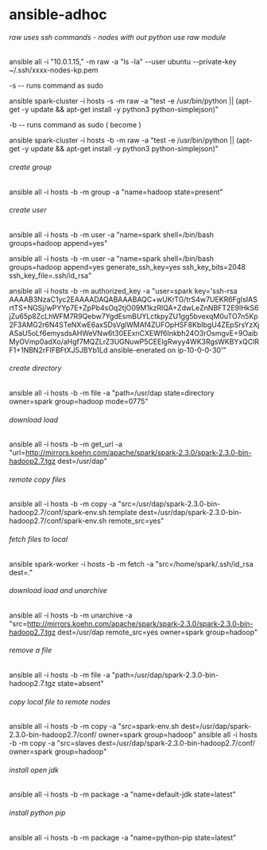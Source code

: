 # ansible-adhoc

###### raw uses ssh commands - nodes with out python use raw module
ansible all -i "10.0.1.15," -m raw -a "ls -la" --user ubuntu --private-key ~/.ssh/xxxx-nodes-kp.pem

-s -- runs command as sudo 

ansible spark-cluster -i hosts -s -m raw -a "test -e /usr/bin/python || (apt-get -y update && apt-get install -y python3 python-simplejson)"

-b -- runs command as sudo ( become )

ansible spark-cluster -i hosts -b -m raw -a "test -e /usr/bin/python || (apt-get -y update && apt-get install -y python3 python-simplejson)"

###### create group

ansible all -i hosts -b -m group -a "name=hadoop state=present"

###### create user

ansible all -i hosts -b -m user -a "name=spark shell=/bin/bash groups=hadoop append=yes"

ansible all -i hosts -b -m user -a "name=spark shell=/bin/bash groups=hadoop append=yes generate_ssh_key=yes ssh_key_bits=2048 ssh_key_file=.ssh/id_rsa"

ansible all -i hosts -b -m authorized_key -a "user=spark key='ssh-rsa AAAAB3NzaC1yc2EAAAADAQABAAABAQC+wUKrTG/trS4w7UEKR6FgIsIASrtTS+NGSj/wPYYp7E+ZpPb4sOq2tjO09M1kzRlQA+ZdwLeZnNBFT2E9lHkS6jZu65p8ZcLhWFM7R9Qebw7YgdEsmBUYLctkpyZU1gg5bvexqM0uTO7n5Kp2F3AMG2r6N4STeNXwE6axSDsVglWMAf4ZUFOpHSF8KbIbgU4ZEpSrsYzXjASaU5oLf6emysdsAHWeVNw6t30EExnCXEWf6Inkbh24O3rOsmgvE+9OaibMyOVmp0adXo/aHgf7MQZLrZ3UGNuwP5CEElgRwyy4WK3RgsWKBYxQClRF1+1NBN2rFIFBFtXJ5JBYb1Ld ansible-enerated on ip-10-0-0-30'"

###### create directory

ansible all -i hosts -b -m file -a "path=/usr/dap state=directory owner=spark group=hadoop mode=0775"

###### download load

ansible all -i hosts -b -m get_url -a "url=http://mirrors.koehn.com/apache/spark/spark-2.3.0/spark-2.3.0-bin-hadoop2.7.tgz dest=/usr/dap"

###### remote copy files
ansible all -i hosts -b -m copy -a "src=/usr/dap/spark-2.3.0-bin-hadoop2.7/conf/spark-env.sh.template  dest=/usr/dap/spark-2.3.0-bin-hadoop2.7/conf/spark-env.sh remote_src=yes"

###### fetch files to local
ansible spark-worker -i hosts -b -m fetch -a "src=/home/spark/.ssh/id_rsa dest=." 

###### download load and unarchive 
ansible all -i hosts -b -m unarchive -a "src=http://mirrors.koehn.com/apache/spark/spark-2.3.0/spark-2.3.0-bin-hadoop2.7.tgz dest=/usr/dap remote_src=yes owner=spark group=hadoop"

###### remove a file
ansible all -i hosts -b -m file -a "path=/usr/dap/spark-2.3.0-bin-hadoop2.7.tgz state=absent"
###### copy local file to remote nodes
ansible all -i hosts -b -m copy -a "src=spark-env.sh  dest=/usr/dap/spark-2.3.0-bin-hadoop2.7/conf/ owner=spark group=hadoop"
ansible all -i hosts -b -m copy -a "src=slaves  dest=/usr/dap/spark-2.3.0-bin-hadoop2.7/conf/ owner=spark group=hadoop"
###### install open jdk
ansible all -i hosts -b -m package -a "name=default-jdk state=latest"
###### install python pip
ansible all -i hosts -b -m package -a "name=python-pip  state=latest"
